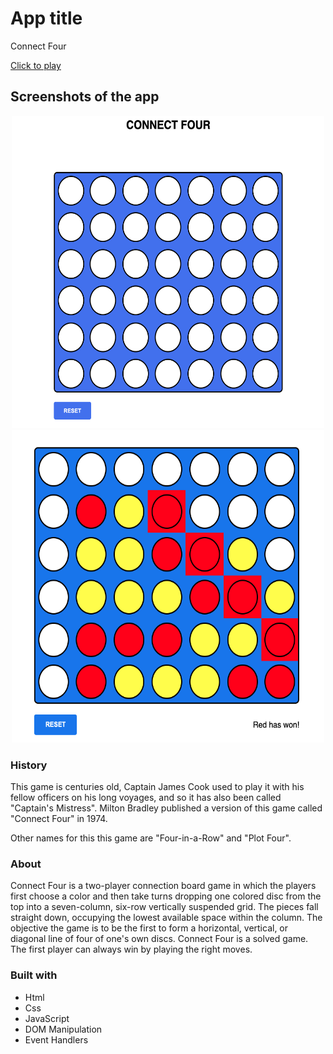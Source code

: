 # App title

Connect Four

[Click to play](https://hayley0918.github.io/Connect-Four/)

## Screenshots of the app

<p align="center">
    <img src="./connect_four.png" width="500" height="500">
    <img src="./gameplay.png" width="500" height="500">
<p>

### History

This game is centuries old, Captain James Cook used to play it with his fellow officers on his long voyages, and so it has also been called "Captain's Mistress". Milton Bradley published a version of this game called "Connect Four" in 1974.

Other names for this this game are "Four-in-a-Row" and "Plot Four".

### About

Connect Four is a two-player connection board game in which the players first choose a color and then take turns dropping one colored disc from the top into a seven-column, six-row vertically suspended grid. The pieces fall straight down, occupying the lowest available space within the column. The objective the game is to be the first to form a horizontal, vertical, or diagonal line of four of one's own discs. Connect Four is a solved game. The first player can always win by playing the right moves.


### Built with

- Html
- Css
- JavaScript
- DOM Manipulation
- Event Handlers